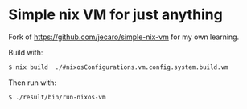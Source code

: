 # Simple nix VM for just anything

Fork of https://github.com/jecaro/simple-nix-vm for my own learning.

Build with:

```bash
$ nix build  ./#nixosConfigurations.vm.config.system.build.vm
```

Then run with:

```bash
$ ./result/bin/run-nixos-vm
```

